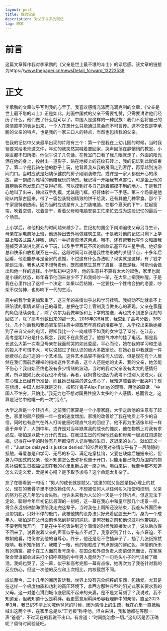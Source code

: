 ```yaml
---
layout: post
title: 我的父亲
description: 对父子关系的回忆
tag: 随笔
---
```


# 前言
这篇文章算作我对李承鹏的《父亲是世上最不堪的斗士》的读后感。该文章的链接为https://www.thepaper.cn/newsDetail_forward_13223538

# 正文
李承鹏的文章似乎写到我的心里了。我喜欢感情充沛而充满克制的文章，《父亲是世上最不堪的斗士》正是如此，刻画中国式的父亲不需要礼赞，只需要讲讲他们经历了什么，他们做了什么就可以了。中国人是这样的一种民族：我们不会将自己的感情直率的表达出来，一个人在想什么只能通过意会而不可言传。这不仅仅是李承鹏的父亲的特点，也是我的一家三口人的特点，当然也包括我的父亲。

在我的记忆中父亲最早出现的片段有三个：第一个是我在上幼儿园的时候，当时我爸要来给老师送文件，年幼的我突然哭喊着要回家，哭声回荡在静悄悄的教室，小朋友都不知所措。他似乎说了几句话，在教室门口看了我几眼就走了。外面的阳光洒在他的身上，投射出一道影子，贴在地板上的花纹石砖上，我的记忆到此就结束了。第二个是我骑在他的脖子上玩，他背着我从我的房间走到客厅，再穿越到洗浴间门口。当时应该是妇幼保健院的房子刚刚装修完，或许是一家人都很开心的缘故，那一刻成为难得的他陪我玩的场景。我记得一开始我有点害怕，可是坐上他的肩膀后突然发现自己变得好高，可以摸到好多自己跳着都摸不到的地方。于是我开心地叫了出来，伸出双手乱摸，尤其是门框，好好体验一下手感。第三个场景是他刚从内蒙古回来，带了一袋包装特别精致的饼干给我，还有其他几种零食。那个下午家里特别热闹，因为当时应该是有人上门装电脑。在那个夏天的下午，拉起窗帘，吹着空调，吃着饼干，看着父母和电脑安装工忙来忙去成为这段记忆的最后一个场景。

上小学后，和他相处的时间越来越少了。世纪初的国企下岗潮迫使父母另寻生计，母亲在家电商场上班，他选择出去外地做建筑生意。于是我对他的记忆只剩下上学路上和各式路人拌嘴、烧的一手好青菜汤这两点。哦不，还有帮我代写作文和跟我翘掉英语演讲比赛去乡下玩，以及手里百玩不厌的新款诺基亚和三星手机。他好像总和快乐和放松联系在一起。这段时间可以说是我性格形成的关键节点，十多年后回看，他没能参与是全家的遗憾，不过这有什么办法呢？现实就是这样，有了钱才能谈生活，我也从来不想苛责他，既然建筑生意有了眉目，换做是我，可能也会做出和他一样的选择。小学和初中这9年，他的生意并不算有太大的起色，家里也就是小康的状态，每年春节他回来总少不了和我妈吵一架，在大早上把我吵醒。于是我在心里作出了这样一个决定：如果以后结婚，一定要找一个性格合拍的老婆，吵架不仅劳神，也影响下一代的生活。

高中的我学业更加繁重了，这三年的亲情似乎总和学习挂钩。我妈动不动就拿不上班陪读的事情论证自己的母爱，总把在学习上管制我当做关心的表现。父亲在家庭的角色继续淡化了，除了偶尔为我做早饭和上下学的接送，再也找不到更多深刻的回忆了，除了高考分数出来的那一天。2016年的6月底，我查到了高考分数，368分。几小时后我和我妈驱车前往高中领取历年高校的填报手册，从学校出来后她接到了来自父亲的电话，得知我比一个一向成绩不如我的女生低了12分。在江苏，高考差距12分是什么概念，我就不在此赘述了。他怒气冲冲的挂了电话。那是我长这么大第一次看见母亲在我面前哭的如此委屈，平心而论，她在我的学习和生活的投入不可谓不大，可以说超过了我认识的绝大多数家长。在她心目中我就是一件她费尽心血打造的一个艺术品，这件艺术品容不得任何人诋毁，但是现在有个人居然在我们面前赤裸裸的指摘这件艺术品，这个人还是她的丈夫、我的父亲，她怎能不伤心？我自始至终也没有多少情绪的波动，当时的我对父亲没有太大的感情归属，所以他如此表现我也不奇怪，再者，我妈曾经也因为我考不过别人发过火，我在心理上已经有所准备。而且她已经哭的这么伤心了，我难道陪着她一起哭吗？现在想想，中国人似乎就是这样，按照洋鬼子Alex Farley的观察，用他的原话：“中国人不怕穷，只怕比。”我无力也不想对国民性投入太多的个人感情，总而言之，这算是记忆中他唯一的一次“污点”。

大学之后是一个转折点。之前我们家算是一个小康家庭，大学之后他的生意有了起色，家里的房产按照一年一套的速度增加。家境的改善给了我在物质上不少的自信，同时也有底气在外人打听底细时理直气壮的回应了。他不再为生活像年轻一样疲于奔命了，人到中年，或许是对当年缺席我的成长的愧疚，他在物质上对我有求必应，哪怕是以数十万计的支出。在我过生日的时候他还会和母亲一起发红包送祝福，记得在中学的时候有几年都没有人记得我的生日，这迟来的关心，就如正义一样：“Justice delayed is justice denied.”18岁后的我对亲情似乎有了一层隐隐的抵触，母爱总是和学习、无尽的补习、满足吃穿挂钩，父爱在缺席后姗姗来迟，但身为中国式的父亲，他不知道怎么去弥补也羞于开口，只能用自己能力范围内的物质补偿和生日祝福试图在我的心里重新占据一席之地。坦白来讲，我至今都不知道怎么去定义爱，爱是关心吗？是予取予求吗？这个命题太复杂了。

忘了在哪看到一句话：“男人的成长就是弑父。”这里的弑父当然是指心理上的弑父，现在的我骨子里不想依赖任何人，不想被任何人以任何名义指使和控制，父亲的努力在这几年恐怕会失败。也许未来我为人父的一天是一个转折点，但这无法下定论。聊聊今年年初记忆最深的一刻吧，这一幕在我心中和童年那几个场景一样，将会永远刻进脑海里陪我走完这辈子。当时我在上厕所还没结束，我爸从外面回来没带钥匙，只好不停的敲门。我被他搞的没办法只好光着屁股去开门，身为一个成年人，哪怕是在父母面前也感到非常的尴尬，更何况我之前和他说过叫他带钥匙，不要老叫我开门。于是在中午吃饭讲到这个事情的时候我直接发火了，说以后放假不回来了。说着说着父亲的声音似乎有点不对了，我意识到了什么，有点窘迫，不敢朝他看，怕伤害到他的自尊心。终于，他还是忍不住抽鼻子了，抽了几张纸擦拭眼睛。我不知所措了。我瞄了一眼，他的眼眶成了有点惨淡的鲜红色，神情前所未有的落寞。那个在工人面前发号施令，在国企和外资负责人面前侃侃而谈，在家族聚会里谁都会过来打个招呼寒暄的中年男人竟然为了一句毛头小子的气话掉了眼泪。我妈也哭了，这一幕，似乎和高考完那一幕有点像，她再次为了我爸针对我的反应伤心，但这一次他的反应和上次相比，内核截然不同。

成长至今，二十几年的阅历告诉我，世界上没有完全纯粹的东西，包括爱。尤其是在这样一个极度物质和功利的高压环境下，拿西方那种典型的阳光式家长要求我的父母，这一对差点滑到城市底层爬不起来的夫妻，是不是太苛刻了？我说过，我不知道爱，但我知道什么是羁绊。我更愿意用羁绊形容我理解中的亲情。直至2023年3月，我已记不清上次喊他爸爸的时候，因为感情上的生疏，我在心里一直抵触喊出这两个字，在家里总是以“王老板”称呼他。坦白来讲，我和他都在等那一声“爸爸”，不过现在的我说不出口。有言道：“时间能治愈一切。”这句话是否正确呢？留待时间验证吧。